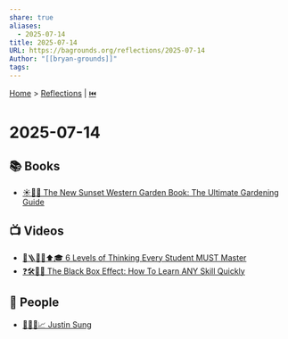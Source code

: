 ```yaml
---
share: true
aliases:
  - 2025-07-14
title: 2025-07-14
URL: https://bagrounds.org/reflections/2025-07-14
Author: "[[bryan-grounds]]"
tags: 
---
```

[Home](../index.md) > [Reflections](./index.md) | [⏮️](./2025-07-13.md)  
# 2025-07-14  
## 📚 Books  
- [☀️📖🌿 The New Sunset Western Garden Book: The Ultimate Gardening Guide](../books/the-new-sunset-western-garden-book-the-ultimate-gardening-guide.md)  
  
## 📺 Videos  
- [🧠🪜💡🤔⬆️🎓 6 Levels of Thinking Every Student MUST Master](../videos/6-levels-of-thinking-every-student-must-master.md)  
- [❓🛠️👨‍🎓 The Black Box Effect: How To Learn ANY Skill Quickly](../videos/the-black-box-effect-how-to-learn-any-skill-quickly.md)  
  
## 👥 People  
- [🧠👨‍🎓📈 Justin Sung](../people/justin-sung.md)